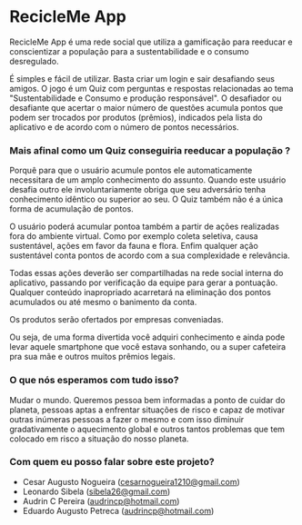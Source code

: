 # RecicleMe App #

RecicleMe App é uma rede social que utiliza a gamificação para reeducar e conscientizar a população para a sustentabilidade e o consumo desregulado.

É simples e fácil de utilizar. Basta criar um login e sair desafiando seus amigos. O jogo é um Quiz com perguntas e respostas relacionadas ao tema "Sustentabilidade e Consumo e produção responsável". O desafiador ou desafiante que acertar o maior número de questões acumula pontos que podem ser trocados por produtos (prêmios), indicados pela lista do aplicativo e de acordo com o número de pontos necessários.

### Mais afinal como um Quiz conseguiria reeducar a população ? ###

Porquê para que o usuário acumule pontos ele automaticamente necessitara de um amplo conhecimento do assunto. Quando este usuário desafia outro ele involuntariamente obriga que seu adversário tenha conhecimento idêntico ou superior ao seu.  O Quiz também não é a única forma de acumulação de pontos. 

O usuário poderá acumular pontoa também a partir de ações realizadas fora do ambiente virtual. Como por exemplo coleta seletiva, causa sustentável, ações em favor da fauna e flora. Enfim qualquer ação sustentável conta pontos de acordo com a sua complexidade e relevância.

Todas essas ações deverão ser compartilhadas  na rede social interna do aplicativo, passando por verificação da equipe para gerar a pontuação. Qualquer conteúdo inapropriado acarretará na eliminação dos pontos acumulados ou até mesmo o banimento da conta.

Os produtos serão ofertados por empresas conveniadas.

Ou seja, de uma forma divertida você adquiri conhecimento e ainda pode levar aquele smartphone que você estava sonhando, ou a super cafeteira pra sua mãe e outros muitos prêmios legais.

### O que nós esperamos com tudo isso? ###

Mudar o mundo. Queremos pessoa bem informadas a ponto de cuidar do planeta, pessoas aptas a enfrentar situações de risco e capaz de motivar outras inúmeras pessoas a fazer o mesmo e com isso diminuir gradativamente o aquecimento global e outros tantos problemas que tem colocado em risco a situação do nosso planeta.

### Com quem eu posso falar sobre este projeto? ###

* Cesar Augusto Nogueira (cesarnogueira1210@gmail.com)
* Leonardo Sibela (sibela26@gmail.com)
* Audrin C Pereira (audrincp@hotmail.com)
* Eduardo Augusto Petreca (audrincp@hotmail.com)


